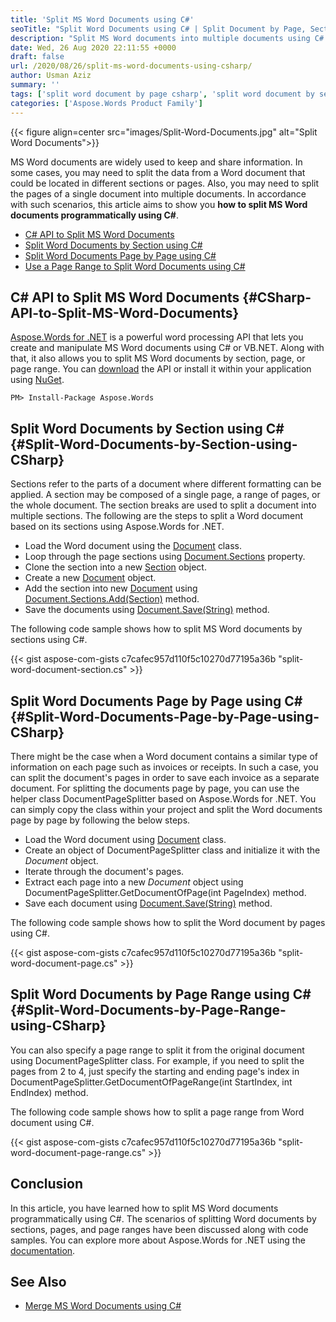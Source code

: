 ```yaml
---
title: 'Split MS Word Documents using C#'
seoTitle: "Split Word Documents using C# | Split Document by Page, Section, Range"
description: "Split MS Word documents into multiple documents using C#. Split a Word document (DOC/DOCX) by sections, pages or range of pages using C# or VB.NET."
date: Wed, 26 Aug 2020 22:11:55 +0000
draft: false
url: /2020/08/26/split-ms-word-documents-using-csharp/
author: Usman Aziz
summary: ''
tags: ['split word document by page csharp', 'split word document by section csharp', 'split word document csharp']
categories: ['Aspose.Words Product Family']
---
```




{{< figure align=center src="images/Split-Word-Documents.jpg" alt="Split Word Documents">}}


MS Word documents are widely used to keep and share information. In some cases, you may need to split the data from a Word document that could be located in different sections or pages. Also, you may need to split the pages of a single document into multiple documents. In accordance with such scenarios, this article aims to show you **how to split MS Word documents programmatically using C#**.

*   [C# API to Split MS Word Documents][1]
*   [Split Word Documents by Section using C#][2]
*   [Split Word Documents Page by Page using C#][3]
*   [Use a Page Range to Split Word Documents using C#][4]

## C# API to Split MS Word Documents {#CSharp-API-to-Split-MS-Word-Documents}

[Aspose.Words for .NET][5] is a powerful word processing API that lets you create and manipulate MS Word documents using C# or VB.NET. Along with that, it also allows you to split MS Word documents by section, page, or page range. You can [download][6] the API or install it within your application using [NuGet][7].

```
PM> Install-Package Aspose.Words
```

## Split Word Documents by Section using C# {#Split-Word-Documents-by-Section-using-CSharp}

Sections refer to the parts of a document where different formatting can be applied. A section may be composed of a single page, a range of pages, or the whole document. The section breaks are used to split a document into multiple sections. The following are the steps to split a Word document based on its sections using Aspose.Words for .NET.

*   Load the Word document using the [Document][8] class.
*   Loop through the page sections using [Document.Sections][9] property.
*   Clone the section into a new [Section][10] object.
*   Create a new [Document][11] object.
*   Add the section into new [Document][12] using [Document.Sections.Add(Section)][13] method.
*   Save the documents using [Document.Save(String)][14] method.

The following code sample shows how to split MS Word documents by sections using C#.

{{< gist aspose-com-gists c7cafec957d110f5c10270d77195a36b "split-word-document-section.cs" >}}

## Split Word Documents Page by Page using C# {#Split-Word-Documents-Page-by-Page-using-CSharp}

There might be the case when a Word document contains a similar type of information on each page such as invoices or receipts. In such a case, you can split the document's pages in order to save each invoice as a separate document. For splitting the documents page by page, you can use the helper class DocumentPageSplitter based on Aspose.Words for .NET. You can simply copy the class within your project and split the Word documents page by page by following the below steps.

*   Load the Word document using [Document][15] class.
*   Create an object of DocumentPageSplitter class and initialize it with the _Document_ object.
*   Iterate through the document's pages.
*   Extract each page into a new _Document_ object using DocumentPageSplitter.GetDocumentOfPage(int PageIndex) method.
*   Save each document using [Document.Save(String)][16] method.

The following code sample shows how to split the Word document by pages using C#.

{{< gist aspose-com-gists c7cafec957d110f5c10270d77195a36b "split-word-document-page.cs" >}}

## Split Word Documents by Page Range using C# {#Split-Word-Documents-by-Page-Range-using-CSharp}

You can also specify a page range to split it from the original document using DocumentPageSplitter class. For example, if you need to split the pages from 2 to 4, just specify the starting and ending page's index in DocumentPageSplitter.GetDocumentOfPageRange(int StartIndex, int EndIndex) method.

The following code sample shows how to split a page range from Word document using C#.

{{< gist aspose-com-gists c7cafec957d110f5c10270d77195a36b "split-word-document-page-range.cs" >}}

## Conclusion

In this article, you have learned how to split MS Word documents programmatically using C#. The scenarios of splitting Word documents by sections, pages, and page ranges have been discussed along with code samples. You can explore more about Aspose.Words for .NET using the [documentation][17].

## See Also

*   [Merge MS Word Documents using C#][18]




[1]: #CSharp-API-to-Split-MS-Word-Documents
[2]: #Split-Word-Documents-by-Section-using-CSharp
[3]: #Split-Word-Documents-Page-by-Page-using-CSharp
[4]: #Split-Word-Documents-by-Page-Range-using-CSharp
[5]: https://products.aspose.com/words/net
[6]: https://downloads.aspose.com/words/net
[7]: https://nuget.org/packages/Aspose.Words
[8]: https://apireference.aspose.com/words/net/aspose.words/document
[9]: https://apireference.aspose.com/words/net/aspose.words/document/properties/sections
[10]: https://apireference.aspose.com/words/net/aspose.words/section
[11]: https://apireference.aspose.com/words/net/aspose.words/document
[12]: https://apireference.aspose.com/words/net/aspose.words/document
[13]: https://apireference.aspose.com/words/net/aspose.words/nodecollection/methods/add
[14]: https://apireference.aspose.com/words/net/aspose.words.document/save/methods/2
[15]: https://apireference.aspose.com/words/net/aspose.words/document
[16]: https://apireference.aspose.com/words/net/aspose.words.document/save/methods/2
[17]: https://docs.aspose.com/words/net/getting-started/
[18]: https://blog.aspose.com/2020/07/07/merge-ms-word-documents-using-csharp-asp.net-core/





